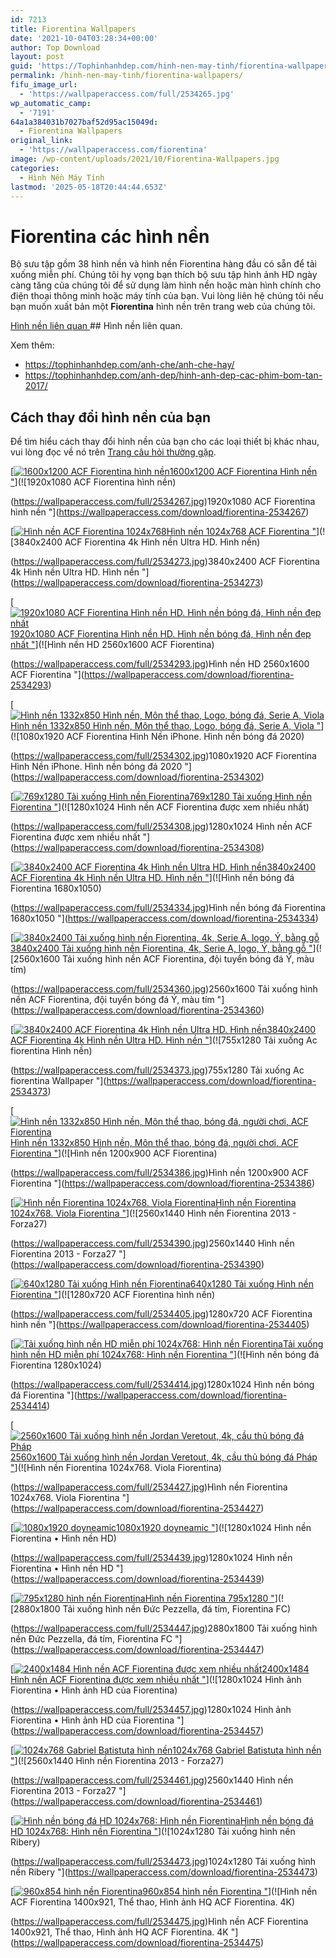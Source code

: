 ```yaml
---
id: 7213
title: Fiorentina Wallpapers
date: '2021-10-04T03:28:34+00:00'
author: Top Download
layout: post
guid: 'https://Tophinhanhdep.com/hinh-nen-may-tinh/fiorentina-wallpapers/'
permalink: /hinh-nen-may-tinh/fiorentina-wallpapers/
fifu_image_url:
  - 'https://wallpaperaccess.com/full/2534265.jpg'
wp_automatic_camp:
  - '7191'
64a1a384031b7027baf52d95ac15049d:
  - Fiorentina Wallpapers
original_link:
  - 'https://wallpaperaccess.com/fiorentina'
image: /wp-content/uploads/2021/10/Fiorentina-Wallpapers.jpg
categories:
  - Hình Nền Máy Tính
lastmod: '2025-05-18T20:44:44.653Z'
---
```

# Fiorentina các hình nền

Bộ sưu tập gồm 38 hình nền và hình nền Fiorentina hàng đầu có sẵn để tải xuống miễn phí. Chúng tôi hy vọng bạn thích bộ sưu tập hình ảnh HD ngày càng tăng của chúng tôi để sử dụng làm hình nền hoặc màn hình chính cho điện thoại thông minh hoặc máy tính của bạn. Vui lòng liên hệ chúng tôi nếu bạn muốn xuất bản một **Fiorentina** hình nền trên trang web của chúng tôi.

[Hình nền liên quan ](#related) ## Hình nền liên quan.

   
 Xem thêm:

   
- <https://tophinhanhdep.com/anh-che/anh-che-hay/>
- <https://tophinhanhdep.com/anh-dep/hinh-anh-dep-cac-phim-bom-tan-2017/>

## Cách thay đổi hình nền của bạn

Để tìm hiểu cách thay đổi hình nền của bạn cho các loại thiết bị khác nhau, vui lòng đọc về nó trên [Trang câu hỏi thường gặp](https://tophinhanhdep.com/faq/).

  
[[![1600x1200 ACF Fiorentina hình nền](https://wallpaperaccess.com/full/2534265.jpg)1600x1200 ACF Fiorentina Hình nền "](https://wallpaperaccess.com/download/fiorentina-2534265)](![1920x1080 ACF Fiorentina hình nền)

(https://wallpaperaccess.com/full/2534267.jpg)1920x1080 ACF Fiorentina hình nền "](https://wallpaperaccess.com/download/fiorentina-2534267)

[[![Hình nền ACF Fiorentina 1024x768](https://wallpaperaccess.com/full/2534272.jpg)Hình nền 1024x768 ACF Fiorentina "](https://wallpaperaccess.com/download/fiorentina-2534272)](![3840x2400 ACF Fiorentina 4k Hình nền Ultra HD.  Hình nền)

(https://wallpaperaccess.com/full/2534273.jpg)3840x2400 ACF Fiorentina 4k Hình nền Ultra HD. Hình nền "](https://wallpaperaccess.com/download/fiorentina-2534273)

[[![1920x1080 ACF Fiorentina Hình nền HD.  Hình nền bóng đá, Hình nền đẹp nhất](https://wallpaperaccess.com/full/2534284.jpg)1920x1080 ACF Fiorentina Hình nền HD. Hình nền bóng đá, Hình nền đẹp nhất "](https://wallpaperaccess.com/download/fiorentina-2534284)](![Hình nền HD 2560x1600 ACF Fiorentina)

(https://wallpaperaccess.com/full/2534293.jpg)Hình nền HD 2560x1600 ACF Fiorentina "](https://wallpaperaccess.com/download/fiorentina-2534293)

[[![Hình nền 1332x850 Hình nền, Môn thể thao, Logo, bóng đá, Serie A, Viola](https://wallpaperaccess.com/full/2534297.jpg)Hình nền 1332x850 Hình nền, Môn thể thao, Logo, bóng đá, Serie A, Viola "](https://wallpaperaccess.com/download/fiorentina-2534297)](![1080x1920 ACF Fiorentina Hình Nền iPhone.  Hình nền bóng đá 2020)

(https://wallpaperaccess.com/full/2534302.jpg)1080x1920 ACF Fiorentina Hình Nền iPhone. Hình nền bóng đá 2020 "](https://wallpaperaccess.com/download/fiorentina-2534302)

[[![769x1280 Tải xuống Hình nền Fiorentina](https://wallpaperaccess.com/full/2534305.jpg)769x1280 Tải xuống Hình nền Fiorentina "](https://wallpaperaccess.com/download/fiorentina-2534305)](![1280x1024 Hình nền ACF Fiorentina được xem nhiều nhất)

(https://wallpaperaccess.com/full/2534308.jpg)1280x1024 Hình nền ACF Fiorentina được xem nhiều nhất "](https://wallpaperaccess.com/download/fiorentina-2534308)

[[![3840x2400 ACF Fiorentina 4k Hình nền Ultra HD.  Hình nền](https://wallpaperaccess.com/full/2534319.jpg)3840x2400 ACF Fiorentina 4k Hình nền Ultra HD. Hình nền "](https://wallpaperaccess.com/download/fiorentina-2534319)](![Hình nền bóng đá Fiorentina 1680x1050)

(https://wallpaperaccess.com/full/2534334.jpg)Hình nền bóng đá Fiorentina 1680x1050 "](https://wallpaperaccess.com/download/fiorentina-2534334)

[[![3840x2400 Tải xuống hình nền Fiorentina, 4k, Serie A, logo, Ý, bằng gỗ](https://wallpaperaccess.com/full/2534345.jpg)3840x2400 Tải xuống hình nền Fiorentina, 4k, Serie A, logo, Ý, bằng gỗ "](https://wallpaperaccess.com/download/fiorentina-2534345)](![2560x1600 Tải xuống hình nền ACF Fiorentina, đội tuyển bóng đá Ý, màu tím)

(https://wallpaperaccess.com/full/2534360.jpg)2560x1600 Tải xuống hình nền ACF Fiorentina, đội tuyển bóng đá Ý, màu tím "](https://wallpaperaccess.com/download/fiorentina-2534360)

[[![3840x2400 ACF Fiorentina 4k Hình nền Ultra HD.  Hình nền](https://wallpaperaccess.com/full/2534368.jpg)3840x2400 ACF Fiorentina 4k Hình nền Ultra HD. Hình nền "](https://wallpaperaccess.com/download/fiorentina-2534368)](![755x1280 Tải xuống Ac fiorentina Hình nền)

(https://wallpaperaccess.com/full/2534373.jpg)755x1280 Tải xuống Ac fiorentina Wallpaper "](https://wallpaperaccess.com/download/fiorentina-2534373)

[[![Hình nền 1332x850 Hình nền, Môn thể thao, bóng đá, người chơi, ACF Fiorentina](https://wallpaperaccess.com/full/2534377.jpg)Hình nền 1332x850 Hình nền, Môn thể thao, bóng đá, người chơi, ACF Fiorentina "](https://wallpaperaccess.com/download/fiorentina-2534377)](![Hình nền 1200x900 ACF Fiorentina)

(https://wallpaperaccess.com/full/2534386.jpg)Hình nền 1200x900 ACF Fiorentina "](https://wallpaperaccess.com/download/fiorentina-2534386)

[[![Hình nền Fiorentina 1024x768.  Viola Fiorentina](https://wallpaperaccess.com/full/2534387.jpg)Hình nền Fiorentina 1024x768. Viola Fiorentina "](https://wallpaperaccess.com/download/fiorentina-2534387)](![2560x1440 Hình nền Fiorentina 2013 - Forza27)

(https://wallpaperaccess.com/full/2534390.jpg)2560x1440 Hình nền Fiorentina 2013 - Forza27 "](https://wallpaperaccess.com/download/fiorentina-2534390)

[[![640x1280 Tải xuống Hình nền Fiorentina](https://wallpaperaccess.com/full/2534403.jpg)640x1280 Tải xuống Hình nền Fiorentina "](https://wallpaperaccess.com/download/fiorentina-2534403)](![1280x720 ACF Fiorentina hình nền)

(https://wallpaperaccess.com/full/2534405.jpg)1280x720 ACF Fiorentina hình nền "](https://wallpaperaccess.com/download/fiorentina-2534405)

[[![Tải xuống hình nền HD miễn phí 1024x768: Hình nền Fiorentina](https://wallpaperaccess.com/full/2534411.jpg)Tải xuống hình nền HD miễn phí 1024x768: Hình nền Fiorentina "](https://wallpaperaccess.com/download/fiorentina-2534411)](![Hình nền bóng đá Fiorentina 1280x1024)

(https://wallpaperaccess.com/full/2534414.jpg)1280x1024 Hình nền bóng đá Fiorentina "](https://wallpaperaccess.com/download/fiorentina-2534414)

[[![2560x1600 Tải xuống hình nền Jordan Veretout, 4k, cầu thủ bóng đá Pháp](https://wallpaperaccess.com/full/2534418.jpg)2560x1600 Tải xuống hình nền Jordan Veretout, 4k, cầu thủ bóng đá Pháp "](https://wallpaperaccess.com/download/fiorentina-2534418)](![Hình nền Fiorentina 1024x768.  Viola Fiorentina)

(https://wallpaperaccess.com/full/2534427.jpg)Hình nền Fiorentina 1024x768. Viola Fiorentina "](https://wallpaperaccess.com/download/fiorentina-2534427)

[[![1080x1920 doyneamic](https://wallpaperaccess.com/full/2534437.png)1080x1920 doyneamic "](https://wallpaperaccess.com/download/fiorentina-2534437)](![1280x1024 Hình nền Fiorentina • Hình nền HD)

(https://wallpaperaccess.com/full/2534439.jpg)1280x1024 Hình nền Fiorentina • Hình nền HD "](https://wallpaperaccess.com/download/fiorentina-2534439)

[[![795x1280 hình nền Fiorentina](https://wallpaperaccess.com/full/2534445.jpg)Hình nền Fiorentina 795x1280 "](https://wallpaperaccess.com/download/fiorentina-2534445)](![2880x1800 Tải xuống hình nền Đức Pezzella, đá tím, Fiorentina FC)

(https://wallpaperaccess.com/full/2534447.jpg)2880x1800 Tải xuống hình nền Đức Pezzella, đá tím, Fiorentina FC "](https://wallpaperaccess.com/download/fiorentina-2534447)

[[![2400x1484 Hình nền ACF Fiorentina được xem nhiều nhất](https://wallpaperaccess.com/full/2534455.jpg)2400x1484 Hình nền ACF Fiorentina được xem nhiều nhất "](https://wallpaperaccess.com/download/fiorentina-2534455)](![1280x1024 Hình ảnh Fiorentina • Hình ảnh HD của Fiorentina)

(https://wallpaperaccess.com/full/2534457.jpg)1280x1024 Hình ảnh Fiorentina • Hình ảnh HD của Fiorentina "](https://wallpaperaccess.com/download/fiorentina-2534457)

[[![1024x768 Gabriel Batistuta hình nền](https://wallpaperaccess.com/full/2534459.jpg)1024x768 Gabriel Batistuta hình nền "](https://wallpaperaccess.com/download/fiorentina-2534459)](![2560x1440 Hình nền Fiorentina 2013 - Forza27)

(https://wallpaperaccess.com/full/2534461.jpg)2560x1440 Hình nền Fiorentina 2013 - Forza27 "](https://wallpaperaccess.com/download/fiorentina-2534461)

[[![Hình nền bóng đá HD 1024x768: Hình nền Fiorentina](https://wallpaperaccess.com/full/2534470.jpg)Hình nền bóng đá HD 1024x768: Hình nền Fiorentina "](https://wallpaperaccess.com/download/fiorentina-2534470)](![1024x1280 Tải xuống hình nền Ribery)

(https://wallpaperaccess.com/full/2534473.jpg)1024x1280 Tải xuống hình nền Ribery "](https://wallpaperaccess.com/download/fiorentina-2534473)

[[![960x854 hình nền Fiorentina](https://wallpaperaccess.com/full/2534474.jpg)960x854 hình nền Fiorentina "](https://wallpaperaccess.com/download/fiorentina-2534474)](![Hình nền ACF Fiorentina 1400x921, Thể thao, Hình ảnh HQ ACF Fiorentina.  4K)

(https://wallpaperaccess.com/full/2534475.jpg)Hình nền ACF Fiorentina 1400x921, Thể thao, Hình ảnh HQ ACF Fiorentina. 4K "](https://wallpaperaccess.com/download/fiorentina-2534475)
